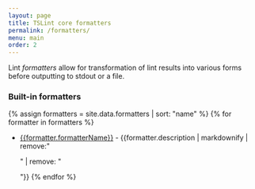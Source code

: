 ```yaml
---
layout: page
title: TSLint core formatters
permalink: /formatters/
menu: main
order: 2
---
```


Lint _formatters_ allow for transformation of lint results into various forms before outputting to stdout or a file.

### Built-in formatters

{% assign formatters = site.data.formatters | sort: "name" %}
{% for formatter in formatters %}

-   [{{formatter.formatterName}}]({{formatter.formatterName}}) - {{formatter.description | markdownify | remove:"<p>" | remove: "</p>"}}
    {% endfor %}
